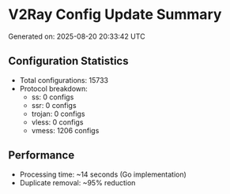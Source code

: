 # V2Ray Config Update Summary
Generated on: 2025-08-20 20:33:42 UTC

## Configuration Statistics
- Total configurations: 15733
- Protocol breakdown:
  - ss: 0 configs
  - ssr: 0 configs
  - trojan: 0 configs
  - vless: 0 configs
  - vmess: 1206 configs

## Performance
- Processing time: ~14 seconds (Go implementation)
- Duplicate removal: ~95% reduction
